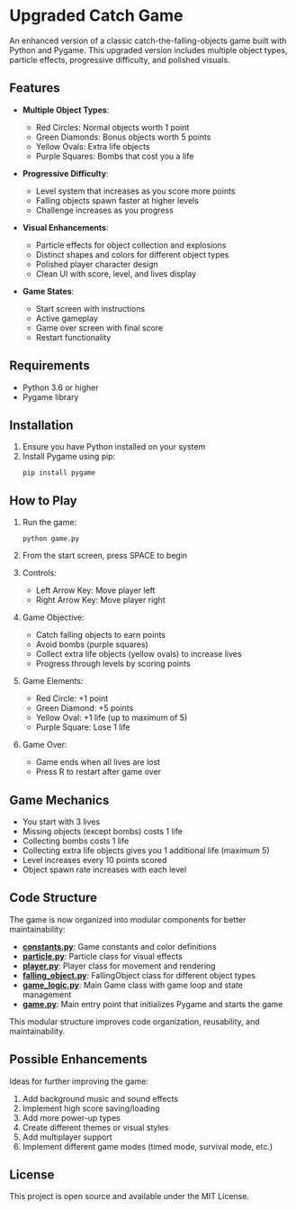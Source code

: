 # Upgraded Catch Game

An enhanced version of a classic catch-the-falling-objects game built with Python and Pygame. This upgraded version includes multiple object types, particle effects, progressive difficulty, and polished visuals.

## Features

- **Multiple Object Types**:
  - Red Circles: Normal objects worth 1 point
  - Green Diamonds: Bonus objects worth 5 points
  - Yellow Ovals: Extra life objects
  - Purple Squares: Bombs that cost you a life

- **Progressive Difficulty**:
  - Level system that increases as you score more points
  - Falling objects spawn faster at higher levels
  - Challenge increases as you progress

- **Visual Enhancements**:
  - Particle effects for object collection and explosions
  - Distinct shapes and colors for different object types
  - Polished player character design
  - Clean UI with score, level, and lives display

- **Game States**:
  - Start screen with instructions
  - Active gameplay
  - Game over screen with final score
  - Restart functionality

## Requirements

- Python 3.6 or higher
- Pygame library

## Installation

1. Ensure you have Python installed on your system
2. Install Pygame using pip:
   ```
   pip install pygame
   ```

## How to Play

1. Run the game:
   ```
   python game.py
   ```

2. From the start screen, press SPACE to begin

3. Controls:
   - Left Arrow Key: Move player left
   - Right Arrow Key: Move player right

4. Game Objective:
   - Catch falling objects to earn points
   - Avoid bombs (purple squares)
   - Collect extra life objects (yellow ovals) to increase lives
   - Progress through levels by scoring points

5. Game Elements:
   - Red Circle: +1 point
   - Green Diamond: +5 points
   - Yellow Oval: +1 life (up to maximum of 5)
   - Purple Square: Lose 1 life

6. Game Over:
   - Game ends when all lives are lost
   - Press R to restart after game over

## Game Mechanics

- You start with 3 lives
- Missing objects (except bombs) costs 1 life
- Collecting bombs costs 1 life
- Collecting extra life objects gives you 1 additional life (maximum 5)
- Level increases every 10 points scored
- Object spawn rate increases with each level

## Code Structure

The game is now organized into modular components for better maintainability:

- **[constants.py](file:///D:/Scripts/py/pyGame/constants.py)**: Game constants and color definitions
- **[particle.py](file:///D:/Scripts/py/pyGame/particle.py)**: Particle class for visual effects
- **[player.py](file:///D:/Scripts/py/pyGame/player.py)**: Player class for movement and rendering
- **[falling_object.py](file:///D:/Scripts/py/pyGame/falling_object.py)**: FallingObject class for different object types
- **[game_logic.py](file:///D:/Scripts/py/pyGame/game_logic.py)**: Main Game class with game loop and state management
- **[game.py](file:///D:/Scripts/py/pyGame/game.py)**: Main entry point that initializes Pygame and starts the game

This modular structure improves code organization, reusability, and maintainability.

## Possible Enhancements

Ideas for further improving the game:

1. Add background music and sound effects
2. Implement high score saving/loading
3. Add more power-up types
4. Create different themes or visual styles
5. Add multiplayer support
6. Implement different game modes (timed mode, survival mode, etc.)

## License

This project is open source and available under the MIT License.